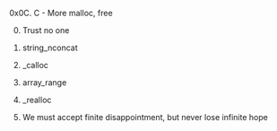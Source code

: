0x0C. C - More malloc, free

0. Trust no one

1. string_nconcat

2. _calloc

3. array_range

4. _realloc

5. We must accept finite disappointment, but never lose infinite hope

